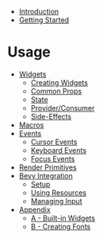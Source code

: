 - [Introduction](./introduction.md)
- [Getting Started](./getting_started.md)

# Usage

- [Widgets](./widgets/README.md)
  - [Creating Widgets](./widgets/creating_widgets.md)
  - [Common Props](./widgets/common_props.md)
  - [State](./widgets/state.md)
  - [Provider/Consumer](./widgets/providers.md)
  - [Side-Effects](./widgets/effects.md)
- [Macros](./macros.md)
- [Events](./events/README.md)
  - [Cursor Events](./events/cursor.md)
  - [Keyboard Events](./events/keyboard.md)
  - [Focus Events](./events/focus.md)
- [Render Primitives](./render_primitives.md)
- [Bevy Integration]()
  - [Setup]()
  - [Using Resources]()
  - [Managing Input]()
- [Appendix](./appendix/README.md)
  - [A - Built-in Widgets](./appendix/basic_widgets.md)
  - [B - Creating Fonts]()
